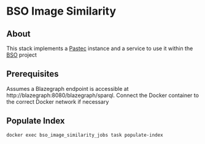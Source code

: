 # BSO Image Similarity
## About

This stack implements a [Pastec](https://github.com/swiss-art-research-net/pastec) instance and a service to use it within the [BSO](https://github.com/swiss-art-research-net/bso-data-pipeline) project 

## Prerequisites

Assumes a Blazegraph endpoint is accessible at http://blazegraph:8080/blazegraph/sparql. Connect the Docker container to the correct Docker network if necessary
## Populate Index

```
docker exec bso_image_similarity_jobs task populate-index
```
